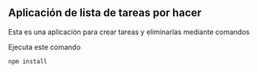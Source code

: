 
## Aplicación de lista de tareas por hacer

Esta es una aplicación para crear tareas y eliminarlas mediante comandos

Ejecuta este comando
```
npm install
```
